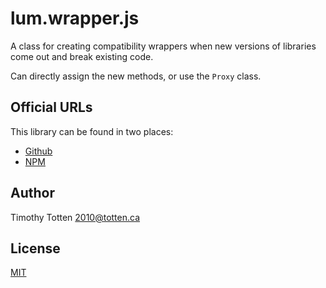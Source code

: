 # lum.wrapper.js

A class for creating compatibility wrappers when new versions of libraries
come out and break existing code.

Can directly assign the new methods, or use the `Proxy` class.

## Official URLs

This library can be found in two places:

 * [Github](https://github.com/supernovus/lum.wrapper.js)
 * [NPM](https://www.npmjs.com/package/@lumjs/wrapper)

## Author

Timothy Totten <2010@totten.ca>

## License

[MIT](https://spdx.org/licenses/MIT.html)
